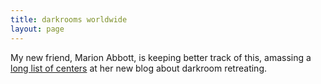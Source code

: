 ```yaml
---
title: darkrooms worldwide
layout: page
---
```


<!--
[Guatemala](http://dark-retreats.com): Kaivalya. I built the first darkroom in San Marcos, ran it, sold it. It got sold yet again to these folks. They remodeled. They then built their own facility and moved out of the one I built. They seem cool and reliable. Fairly cheap.

[Mexico](http://hridaya-yoga.com): Hridaya. A friend is retreating there now; write me for report. Cheap.

[Thailand1](www.universal-tao.com/dark_room): Tao Garden, Mantak Chia's place. Hygienic retreats not supported, just Taoist ones. I include it because Chia let a lot of us know about darkness. And I have heard good things about Chia and the place. Medium price.

[Thailand2](www.phanganearthworks.com/darkroom.html): Phangan. From reports, this place seriously needs a ventilation upgrade. Owners were cool and friendly in emails. Cheap.

[Italy](http://www.darkroom432hz.net/2014): Darkroom 432Hz. High tech (interesting idea behind it) but gourmet and with shared spaces, so unhygienic and expensive. Maybe they would support a hygienic retreat. I don't know them.

[Slovakia](http://www.zivica.sk/sk/vzdelavacie-centrum/ustranie-v-tme): Zivica. Seems ok. Friendly, serious people. Medium price.

[Sweden](http://www.lyfjabergt.es/welcome/home): Lyfjabergt. Seems ok. Friendly guy. Medium-high price.

-->
My new friend, Marion Abbott, is keeping better track of this, amassing a [long list of centers](http://darknessretreats.wordpress.com) at her new blog about darkroom retreating.